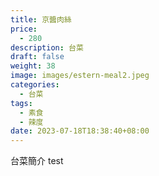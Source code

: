 ```yaml
---
title: 京醬肉絲
price: 
  - 280 
description: 台菜
draft: false
weight: 38 
image: images/estern-meal2.jpeg
categories:
  - 台菜
tags:
  - 素食
  - 辣度
date: 2023-07-18T18:38:40+08:00
---
```

台菜簡介 test
